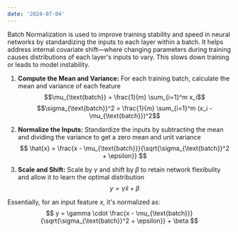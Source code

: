 ```yaml
---
date: '2024-07-04'
---
```

Batch Normalization is used to improve training stability and speed in neural networks by standardizing the inputs to each layer within a batch. It helps address internal covariate shift—where changing parameters during training causes distributions of each layer's inputs to vary. This slows down training or leads to model instability.

1. **Compute the Mean and Variance:** For each training batch, calculate the mean and variance of each feature
$$\mu_{\text{batch}} = \frac{1}{m} \sum_{i=1}^m x_i$$
$$\sigma_{\text{batch}}^2 = \frac{1}{m} \sum_{i=1}^m (x_i - \mu_{\text{batch}})^2$$

2. **Normalize the Inputs:** Standardize the inputs by subtracting the mean and dividing the variance to get a zero mean and unit variance
$$
\hat{x} = \frac{x - \mu_{\text{batch}}}{\sqrt{\sigma_{\text{batch}}^2 + \epsilon}}
$$

3. **Scale and Shift:** Scale by $\gamma$ and shift by $\beta$  to retain network flexibulity and allow it to learn the optimal distribution
$$
y = \gamma \hat{x} + \beta
$$

Essentially, for an input feature $x$, it's normalized as:
$$
y = \gamma \cdot \frac{x - \mu_{\text{batch}}}{\sqrt{\sigma_{\text{batch}}^2 + \epsilon}} + \beta
$$
